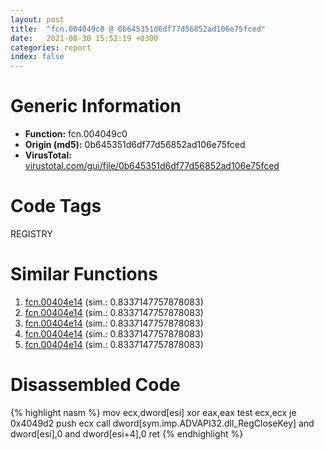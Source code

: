 ```yaml
---
layout: post
title:  "fcn.004049c0 @ 0b645351d6df77d56852ad106e75fced"
date:   2021-08-30 15:52:19 +0300
categories: report
index: false
---
```


# Generic Information
- **Function:** fcn.004049c0
- **Origin (md5):** 0b645351d6df77d56852ad106e75fced
- **VirusTotal:** [virustotal.com/gui/file/0b645351d6df77d56852ad106e75fced][virustotal_ref]

# Code Tags
<span class="tag" id="REGISTRY">REGISTRY</span>


# Similar Functions

1. [fcn.00404e14][similar_1_ref] (sim.: 0.8337147757878083)
2. [fcn.00404e14][similar_2_ref] (sim.: 0.8337147757878083)
3. [fcn.00404e14][similar_3_ref] (sim.: 0.8337147757878083)
4. [fcn.00404e14][similar_4_ref] (sim.: 0.8337147757878083)
5. [fcn.00404e14][similar_5_ref] (sim.: 0.8337147757878083)


# Disassembled Code

{% highlight nasm %}
mov ecx,dword[esi]
xor eax,eax
test ecx,ecx
je 0x4049d2
push ecx
call dword[sym.imp.ADVAPI32.dll_RegCloseKey]
and dword[esi],0
and dword[esi+4],0
ret 
{% endhighlight %}


[similar_1_ref]: /report/fcn.00404e14@4c537a3700803bd0868438c678e579fa
[similar_2_ref]: /report/fcn.00404e14@505be53c36227b94e2fcc406f247f6e5
[similar_3_ref]: /report/fcn.00404e14@19194271be14ff080bcaeeab4e376f0f
[similar_4_ref]: /report/fcn.00404e14@c077742bdc6d4f2c0ca7d0e2a6a94acf
[similar_5_ref]: /report/fcn.00404e14@96a869ae624ddb4834a1d5a829f85469
[virustotal_ref]: https://www.virustotal.com/gui/file/0b645351d6df77d56852ad106e75fced
